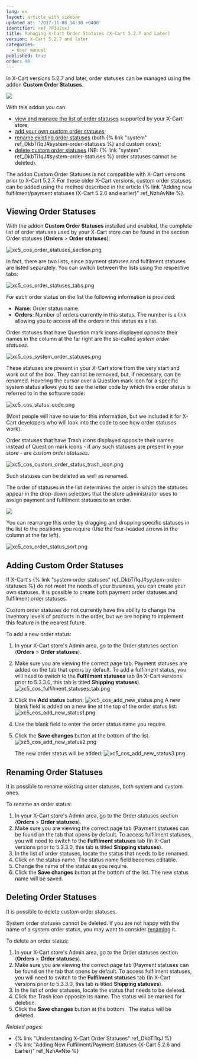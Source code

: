 ```yaml
---
lang: en
layout: article_with_sidebar
updated_at: '2017-11-08 14:30 +0400'
identifier: ref_7FIU2sxJ
title: Managing X-Cart Order Statuses (X-Cart 5.2.7 and Later)
version: X-Cart 5.2.7 and later
categories:
  - User manual
published: true
order: 40
---
```

In X-Cart versions 5.2.7 and later, order statuses can be managed using the addon **Custom Order Statuses**.

![]({{site.baseurl}}/attachments/8750763/8719499.png)

With this addon you can:

*   [view and manage the list of order statuses](#viewing-order-statuses) supported by your X-Cart store;
*   [add your own custom order statuses](#adding-custom-order-statuses);
*   [rename existing order statuses](#renaming-order-statuses) (both {% link "system" ref_DkbTi1qJ#system-order-statuses %} and custom ones);
*   [delete custom order statuses](#deleting-order-statuses) (NB: {% link "system" ref_DkbTi1qJ#system-order-statuses %} order statuses cannot be deleted). 

The addon Custom Order Statuses is not compatible with X-Cart versions prior to X-Cart 5.2.7\. For these older X-Cart versions, custom order statuses can be added using the method described in the article {% link "Adding new fulfilment/payment statuses (X-Cart 5.2.6 and earlier)" ref_NzhAvNte %}.

## Viewing Order Statuses

With the addon **Custom Order Statuses** installed and enabled, the complete list of order statuses used by your X-Cart store can be found in the section Order statuses (**Orders** > **Order statuses**):

![xc5_cos_order_statuses_section.png]({{site.baseurl}}/attachments/ref_7FIU2sxJ/xc5_cos_order_statuses_section.png)

In fact, there are two lists, since payment statuses and fulfilment statuses are listed separately. You can switch between the lists using the respective tabs:

![xc5_cos_order_statuses_tabs.png]({{site.baseurl}}/attachments/ref_7FIU2sxJ/xc5_cos_order_statuses_tabs.png)

For each order status on the list the following information is provided:

*   **Name**: Order status name.
*   **Orders**: Number of orders currently in this status. The number is a link allowing you to access all the orders in this status as a list.

Order statuses that have Question mark icons displayed opposite their names in the column at the far right are the so-called _system order statuses_.

![xc5_cos_system_order_statuses.png]({{site.baseurl}}/attachments/ref_7FIU2sxJ/xc5_cos_system_order_statuses.png)

These statuses are present in your X-Cart store from the very start and work out of the box. They cannot be removed, but, if necessary, can be renamed. Hovering the cursor over a Question mark icon for a specific system status allows you to see the letter code by which this order status is referred to in the software code:

![xc5_cos_status_code.png]({{site.baseurl}}/attachments/ref_7FIU2sxJ/xc5_cos_status_code.png)

(Most people will have no use for this information, but we included it for X-Cart developers who will look into the code to see how order statuses work).

Order statuses that have Trash icons displayed opposite their names instead of Question mark icons - if any such statuses are present in your store - are _custom order statuses_.

![xc5_cos_custom_order_status_trash_icon.png]({{site.baseurl}}/attachments/ref_7FIU2sxJ/xc5_cos_custom_order_status_trash_icon.png)

Such statuses can be deleted as well as renamed.

The order of statuses in the list determines the order in which the statuses appear in the drop-down selectors that the store administrator uses to assign payment and fulfilment statuses to an order.

![]({{site.baseurl}}/attachments/8750763/8719497.png)

You can rearrange this order by dragging and dropping specific statuses in the list to the positions you require (Use the four-headed arrows in the column at the far left).

![xc5_cos_order_status_sort.png]({{site.baseurl}}/attachments/ref_7FIU2sxJ/xc5_cos_order_status_sort.png)

## Adding Custom Order Statuses

If X-Cart's {% link "system order statuses" ref_DkbTi1qJ#system-order-statuses %} do not meet the needs of your business, you can create your own statuses. It is possible to create both payment order statuses and fulfilment order statuses. 

Custom order statuses do not currently have the ability to change the inventory levels of products in the order, but we are hoping to implement this feature in the nearest future.

To add a new order status:

1.  In your X-Cart store's Admin area, go to the Order statuses section (**Orders** > **Order statuses**). 
2.  Make sure you are viewing the correct page tab. Payment statuses are added on the tab that opens by default. To add a fulfilment status, you will need to switch to the **Fulfilment statuses** tab (In X-Cart versions prior to 5.3.3.0, this tab is titled **Shipping statuses**). 
    ![xc5_cos_fulfilment_statuses_tab.png]({{site.baseurl}}/attachments/ref_7FIU2sxJ/xc5_cos_fulfilment_statuses_tab.png)
3.  Click the **Add status** button:
    ![xc5_cos_add_new_status.png]({{site.baseurl}}/attachments/ref_7FIU2sxJ/xc5_cos_add_new_status.png)
    A new blank field is added on a new line at the top of the order status list:
    ![xc5_cos_add_new_status1.png]({{site.baseurl}}/attachments/ref_7FIU2sxJ/xc5_cos_add_new_status1.png)

4.  Use the blank field to enter the order status name you require.

5.  Click the **Save changes** button at the bottom of the list. 
    ![xc5_cos_add_new_status2.png]({{site.baseurl}}/attachments/ref_7FIU2sxJ/xc5_cos_add_new_status2.png)

    The new order status will be added:
    ![xc5_cos_add_new_status3.png]({{site.baseurl}}/attachments/ref_7FIU2sxJ/xc5_cos_add_new_status3.png)


## Renaming Order Statuses

It is possible to rename existing order statuses, both system and custom ones.

To rename an order status:

1.  In your X-Cart store's Admin area, go to the Order statuses section (**Orders** > **Order statuses**). 
2.  Make sure you are viewing the correct page tab (Payment statuses can be found on the tab that opens by default. To access fulfilment statuses, you will need to switch to the **Fulfilment statuses** tab (In X-Cart versions prior to 5.3.3.0, this tab is titled **Shipping statuses**). 
3.  In the list of order statuses, locate the status that needs to be renamed. 
4.  Click on the status name. The status name field becomes editable.
5.  Change the name of the status as you require.
6.  Click the **Save changes** button at the bottom of the list.
    The new status name will be saved.

## Deleting Order Statuses

It is possible to delete custom order statuses. 

System order statuses cannot be deleted. If you are not happy with the name of a system order status, you may want to consider [renaming](#renaming-order-statuses) it.

To delete an order status:

1.  In your X-Cart store's Admin area, go to the Order statuses section (**Orders** > **Order statuses**). 
2.  Make sure you are viewing the correct page tab (Payment statuses can be found on the tab that opens by default. To access fulfilment statuses, you will need to switch to the **Fulfilment statuses** tab (In X-Cart versions prior to 5.3.3.0, this tab is titled **Shipping statuses**).  
3.  In the list of order statuses, locate the status that needs to be deleted.
4.  Click the Trash icon opposite its name.
    The status will be marked for deletion.
5.  Click the **Save changes** button at the bottom. 
    The status will be deleted.

_Related pages:_

*   {% link "Understanding X-Cart Order Statuses" ref_DkbTi1qJ %}
*   {% link "Adding New Fulfilment/Payment Statuses (X-Cart 5.2.6 and Earlier)" ref_NzhAvNte %}

